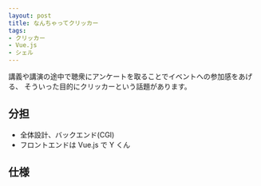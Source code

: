 ```yaml
---
layout: post
title: なんちゃってクリッカー
tags:
- クリッカー
- Vue.js
- シェル
---
```


講義や講演の途中で聴衆にアンケートを取ることでイベントへの参加感をあげる、
そういった目的にクリッカーという話題があります。

## 分担

- 全体設計、バックエンド(CGI)
- フロントエンドは Vue.js で Y くん

## 仕様


